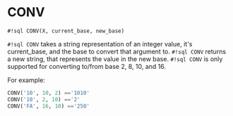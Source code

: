 # CONV


`#!sql CONV(X, current_base, new_base)`

`#!sql CONV` takes a string representation of an integer value,
it's current_base, and the base to convert that argument
to. `#!sql CONV` returns a new string, that represents the value in
the new base. `#!sql CONV` is only supported for converting to/from
base 2, 8, 10, and 16.

For example:

```sql
CONV('10', 10, 2) =='1010'
CONV('10', 2, 10) =='2'
CONV('FA', 16, 10) =='250'
```
